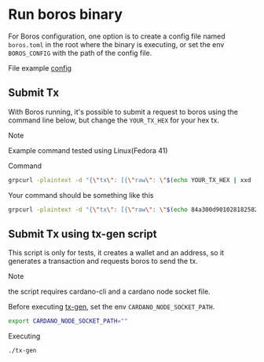 # Run boros binary

For Boros configuration, one option is to create a config file named `boros.toml` in the root where the binary is executing, or set the env `BOROS_CONFIG` with the path of the config file.

File example [config](config.toml)

## Submit Tx

With Boros running, it's possible to submit a request to boros using the command line below, but change the `YOUR_TX_HEX` for your hex tx.

> [!NOTE]
> Example command tested using Linux(Fedora 41)

Command
```sh
grpcurl -plaintext -d "{\"tx\": [{\"raw\": \"$(echo YOUR_TX_HEX | xxd -r -p | base64 | tr -d '\n')\"}]}" localhost:50052 utxorpc.v1alpha.submit.SubmitService.SubmitTx
```

Your command should be something like this
```sh
grpcurl -plaintext -d "{\"tx\": [{\"raw\": \"$(echo 84a300d9010281825820cdc219e7abe938a35ca074d4bd02d6ccc3c2fc25d1462af07b6c1e8f40933af200018282581d603f79e7eab3ab95c1f78824872ac6fd65f79d120868057f2bd19306f81a3b9aca0082581d603f79e7eab3ab95c1f78824872ac6fd65f79d120868057f2bd19306f81a77c0bd2f021a0002990da100d90102818258205d4b008e92a42846add4d060e49d7427700ced0ab8eb73e559acc14d228ca5475840f3f12cbfd551e5e51f9eb32fcf695c3a63ec3dfb7329108f45b441cafc7a706659d06238665327779e32415c91b6190e0cd00096aee41f6e405be59d69462708f5f6 | xxd -r -p | base64 | tr -d '\n')\"}]}" localhost:50052 utxorpc.v1alpha.submit.SubmitService.SubmitTx
```

## Submit Tx using tx-gen script

This script is only for tests, it creates a wallet and an address, so it generates a transaction and requests boros to send the tx.

> [!NOTE]
> the script requires cardano-cli and a cardano node socket file.

Before executing [tx-gen](tx-gen), set the env `CARDANO_NODE_SOCKET_PATH`.

```sh
export CARDANO_NODE_SOCKET_PATH=""
```

Executing

```
./tx-gen
```

